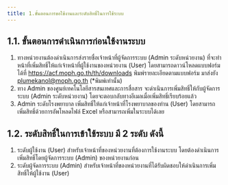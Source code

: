 ```yaml
---
title: 1.ขั้นตอนการขอใช้งานและระดับสิทธิ์ในการใช้ระบบ 
---
```


## 1.1. ขั้นตอนการดำเนินการก่อนใช้งานระบบ

1. ทางหน่วยงานต้องดำเนินการส่งรายชื่อเจ้าหน้าที่ผู้จัดการระบบ (Admin ระดับหน่วยงาน) ที่จะทำหน้าที่เพิ่มสิทธิ์ให้แก่เจ้าหน้าที่ผู้ใช้งานของหน่วยงาน (User) โดยสามารถดาวน์โหลดแบบฟอร์มได้ที่ https://acf.moph.go.th/th/downloads พิมพ์รายละเอียดตามแบบฟอร์ม มาส่งยัง plumekanol@moph.go.th (*พิมพ์เท่านั้น)
2. ทาง Admin ของศูนย์เทคโนโลยีสารสนเทศและการสื่อสาร จะดำเนินการเพิ่มสิทธิ์ให้กับผู้จัดการระบบ (Admin ระดับหน่วยงาน) โดยจะตอบกลับทางอีเมลเมื่อเพิ่มสิทธิ์เรียบร้อยแล้ว 
3. Admin ระดับโรงพยาบาล เพิ่มสิทธิ์ให้แก่เจ้าหน้าที่โรงพยาบาลของท่าน (User) โดยสามารถเพิ่มสิทธิ์ด้วยการอัพโหลดไฟล์ Excel หรือสามารถเพิ่มในระบบได้เลย 


## 1.2. ระดับสิทธิ์ในการเข้าใช้ระบบ มี 2 ระดับ ดังนี้

1. ระดับผู้ใช้งาน (User) สำหรับเจ้าหน้าที่ของหน่วยงานที่ต้องการใช้งานระบบ โดยต้องดำเนินการเพิ่มสิทธิ์โดยผู้จัดการระบบ (Admin) ของหน่วยงานก่อน
2. ระดับผู้จัดการระบบ (Admin) สำหรับเจ้าหน้าที่ของหน่วยงานที่ได้รับผิดชอบให้ดำเนินการเพิ่มสิทธิ์ให้ผู้ใช้งาน (User)